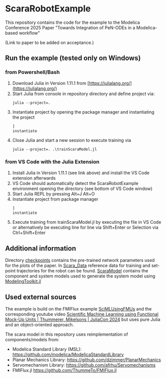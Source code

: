 # ScaraRobotExample

This repository contains the code for the example to the Modelica Conference 2025 Paper "Towards Integration of PeN-ODEs in a Modelica-based workflow"

(Link to paper to be added on acceptance.)


## Run the example (tested only on Windows)
### from Powershell/Bash
1. Download Julia in Version 1.11.1 from [https://julialang.org/](https://julialang.org/)
2. Start Julia from console in repository directory and define project via:
    ```
    julia --project=.
    ```
3. Instantiate project by opening the package manager and instantiating the project
    ```julia
    ]
    instantiate
    ```
4. Close Julia and start a new session to execute training via
    ```
    julia --project=. .\trainScaraModel.jl
    ```


### from VS Code with the Julia Extension
1. Install Julia in Version 1.11.1 (see link above) and install the VS Code extension afterwards
2. VS Code should automatically detect the ScaraRobotExample environment opening the directory (see bottom of VS Code window)
3. Start Julia REPL by pressing Alt+J Alt+O
4. Instantiate project from package manager
    ```julia
    ]
    instantiate
    ```
5. Execute training from trainScaraModel.jl by executing the file in VS Code or alternatively be executing line for line via Shift+Enter or Selection via Ctrl+Shift+Enter


## Additional information

Directory [checkpoints](https://github.com/AndreasHofmann217/ScaraRobotExample/tree/main/checkpoints) contains the pre-trained network parameters used for the plots of the paper. In [Scara_Data](https://github.com/AndreasHofmann217/ScaraRobotExample/tree/main/Scara_Data) reference data for training and set-point trajectories for the robot can be found. [ScaraModel](https://github.com/AndreasHofmann217/ScaraRobotExample/tree/main/ScaraModel) contains the component and system models used to generate the system model using [ModelingToolkit.jl](https://github.com/SciML/ModelingToolkit.jl)


## Used external sources
The example is build on the FMIFlux example [SciMLUsingFMUs](https://github.com/ThummeTo/FMIFlux.jl/tree/main/examples/pluto-src/SciMLUsingFMUs) and the corresponding youtube video [Scientific Machine Learning using Functional Mock-Up Units | Thummerer, Mikelsons | JuliaCon 2024](https://www.youtube.com/watch?v=sQ2MXSswrSo) but uses pure Julia and an object-oriented approach.

The scara model in this repository uses reimplementation of components/models from:
- Modelica Standard Library (MSL): https://github.com/modelica/ModelicaStandardLibrary
- Planar Mechanics Library: https://github.com/dzimmer/PlanarMechanics
- Servomechanism Library: https://github.com/afrhu/Servomechanisms
- FMIFlux.jl https://github.com/ThummeTo/FMIFlux.jl
